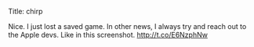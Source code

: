 Title: chirp

Nice. I just lost a saved game. In other news, I always try and reach out to the Apple devs. Like in this screenshot. <a href="http://t.co/E6NzphNw">http://t.co/E6NzphNw</a>
